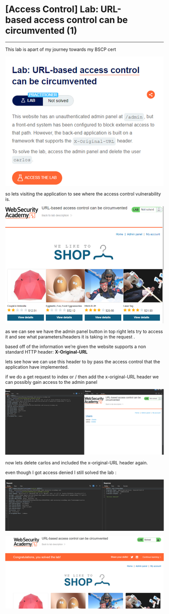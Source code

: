 # [Access Control] Lab: URL-based access control can be circumvented (1)

---

This lab is apart of my journey towards my BSCP cert 

![Untitled](%5BAccess%20Control%5D%20Lab%20URL-based%20access%20control%20can%20%20a35ef49c5dc445dd9d1b7f5c985f246a/Untitled.png)

so lets visiting the application to see where the access control vulnerability is. 

![Untitled](%5BAccess%20Control%5D%20Lab%20URL-based%20access%20control%20can%20%20a35ef49c5dc445dd9d1b7f5c985f246a/Untitled%201.png)

as we can see we have the admin panel button in top right lets try to access it and see what parameters/headers it is taking in the request .

based off of the information we’re given the website supports a non standard HTTP header:  **X-Original-URL**

lets see how we can use this header to by pass the access control that the application have implemented. 

if we do a get request to index or / then add the x-original-URL header we can possibly gain access to the admin panel 

![Untitled](%5BAccess%20Control%5D%20Lab%20URL-based%20access%20control%20can%20%20a35ef49c5dc445dd9d1b7f5c985f246a/Untitled%202.png)

now lets delete carlos and included the x-original-URL header again. 

even though I got access denied I still solved the lab : 

![Untitled](%5BAccess%20Control%5D%20Lab%20URL-based%20access%20control%20can%20%20a35ef49c5dc445dd9d1b7f5c985f246a/Untitled%203.png)

![Untitled](%5BAccess%20Control%5D%20Lab%20URL-based%20access%20control%20can%20%20a35ef49c5dc445dd9d1b7f5c985f246a/Untitled%204.png)